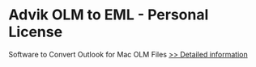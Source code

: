 # Advik OLM to EML - Personal License
Software to Convert Outlook for Mac OLM Files
[>> Detailed information](https://secure.shareit.com/shareit/product.html?productid=300805155&affiliateid=200057808)